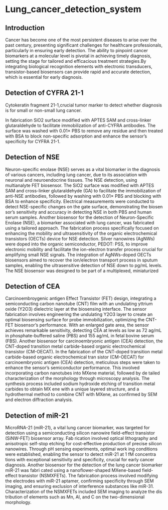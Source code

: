 # Lung_cancer_detection_system
## Introduction
Cancer has become one of the most persistent diseases to arise over the past century, presenting significant challenges for healthcare professionals, particularly in ensuring early detection. The ability to pinpoint cancer biomarkers at a molecular level is pivotal in achieving timely diagnosis, setting the stage for tailored and efficacious treatment strategies.By integrating biological recognition elements with electronic transducers, transistor-based biosensors can provide rapid and accurate detection, which is essential for early diagnosis.

## Detection of CYFRA 21-1
Cytokeratin fragment 21-1,crucial tumor marker to detect whether diagnosis is for small or non-small lung cancer.

In fabrication SiO2 surface modified with APTES SAM and cross-linker glutaraldehyde to facilitate immobilization of anti-CYFRA antibodies. The surface was washed with 0.01× PBS to remove any residue and then treated with BSA to block non-specific adsorption and enhance the sensor’s specificity for CYFRA 21-1.

## Detection of NSE
Neuron-specific enolase (NSE) serves as a vital biomarker in the diagnosis of various cancers, including lung cancer, due to its association with neuronal and neuroendocrine tissues. The NSE detection, using multianalyte FET biosensor.
The SiO2 surface was modified with APTES SAM and cross-linker glutaraldehyde (GA) to facilitate the immobilization of anti-NSE antibodies, followed by washing with 0.01× PBS and blocking with BSA to enhance specificity. Electrical measurements were conducted to detect NSE-specific changes on the gate surface, demonstrating the biosen sor’s sensitivity and accuracy in detecting NSE in both PBS and human serum samples. Another biosensor for the detection of Neuron-Specific Enolase (NSE), a biomarker associated with lung cancer, was fabricated using a tailored approach. The fabrication process specifically focused on enhancing the mobility and ultrasensitivity of the organic electrochemical transistors (OECTs) device for NSE detection. Silver nanowires (AgNWs) were doped into the organic semiconductor, PEDOT: PSS, to improve electronic mobility and facilitate the ion-electron transfer process crucial for amplifying small NSE signals. The integration of AgNWs-doped OECTs biosensors aimed to recover the ion/electron transport process in sputum samples, enabling the ultrasensitive detection of NSE down to pg/mL levels. The NSE biosensor was designed to be part of a multiplexed, miniaturized 

## Detection of CEA
Carcinoembroygenic antigen 
Effect Transistor (FET) design, integrating a semiconducting carbon nanotube (CNT) film with an undulating yttrium oxide (Y2O3) dielectric layer at the biosensing interface. The sensor fabrication involves engineering the undulating Y2O3 layer to create an optimal biosensing surface for probe immobilization, optimizing the CNT-FET biosensor’s performance. With an enlarged gate area, the sensor achieves remarkable sensitivity, detecting CEA at levels as low as 72 ag/mL in phosphate-buffered saline (PBS) and 155 ag/mL in fetal bovine serum (FBS). Another biosensor for carcinoembryonic antigen (CEA) detection, the CNT-doped transition metal carbide-based organic electrochemical transistor (CM-OECAT). In the fabrication of the CNT-doped transition metal carbide-based organic electrochemical tran sistor (CM-OECAT) for carcinoembryonic antigen (CEA) detection, meticulous steps were taken to enhance the sensor’s semiconductor performance. This involved incorporating carbon nanotubes into MXene material, followed by de tailed characterization of the morphology through microscopy analysis. The synthesis process included sodium hydroxide etching of transition metal carbides to obtain MX ene with a unique layered structure, and a hydrothermal method to combine CNT with MXene, as confirmed by SEM and electron diffraction analysis.
## Detection of miR-21
MicroRNA-21 (miR-21), a vital lung cancer biomarker, was targeted for detection using a semiconducting silicon nanowire field-effect transistor (SiNW-FET) biosensor array. Fab rication involved optical lithography and anisotropic self-stop etching for cost-effective production of precise silicon nanowires. Through pH sensing experiments, optimal work ing conditions were established, enabling the sensor to detect miR-21 at 1 fM concentra tions with exceptional sensitivity and specificity, crucial for early cancer diagnosis. Another biosensor for the detection of the lung cancer biomarker miR-21 was fabri cated using a nanoflower-shaped MXene-based field-effect transistor (NSMXFETs). The fabrication process involved modifying the electrodes with miR-21 aptamer, confirming specificity through SEM imaging, and ensuring exclusion of interference substances like miR-31. Characterization of the NSMXFETs included SEM imaging to analyze the dis tribution of elements such as Mn, Al, and C on the two-dimensional morphology.



